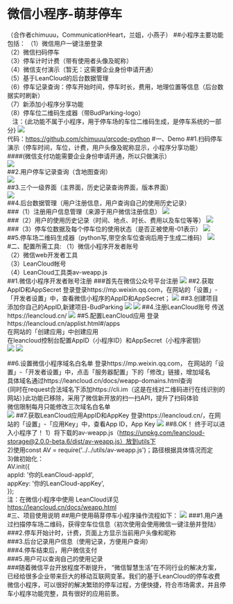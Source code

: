 # 微信小程序-萌芽停车
（合作者chimuuu，CommunicationHeart，兰姐，小燕子）
##小程序主要功能包括：
（1）微信用户一键注册登录	<br>
（2）微信扫码停车<br>
（3）停车计时计费（带有使用者头像及昵称）<br>
（4）微信支付演示（暂无：这需要企业身份申请开通）<br>
（5）基于LeanCloud的后台数据管理<br>
（6）停车记录查询：停车开始时间，停车时长，费用，地理位置等信息（后台数据实时刷新）<br>
（7）新添加小程序分享功能<br>
（8）停车位二维码生成器（带BudParking-logo）<br>
    注：{此功能不属于小程序，用于停车场的车位二维码生成，是停车系统的一部分}
![](https://github.com/chimuuu/Images/blob/master/qrcode.png)<br>
代码：https://github.com/chimuuu/qrcode-python
#一、Demo
##1.扫码停车演示（停车时间，车位，计费，用户头像及昵称显示，小程序分享功能）<br>
####(微信支付功能需要企业身份申请开通，所以只做演示）<br>
![](https://github.com/chimuuu/Images/blob/master/button2.gif)<br>
##2.用户停车记录查询（含地图查询）<br>
![](https://github.com/chimuuu/Images/blob/master/record.gif)<br>
##3.三个一级界面（主界面，历史记录查询界面，版本界面）<br>
![](https://github.com/chimuuu/Images/blob/master/about_all.gif)<br>
##4.后台数据管理（用户注册信息，用户查询自己的使用历史记录）<br>
###（1）注册用户信息管理（来源于用户微信注册信息）
![](https://github.com/chimuuu/Images/blob/master/user.png)<br>
###（2）用户的使用历史记录（时间、地点、时长、费用以及车位等等）
![](https://github.com/chimuuu/Images/blob/master/houtai.png)<br>
###（3）停车位数据及每个停车位的使用状态（是否正被使用-01表示）
![](https://github.com/chimuuu/Images/blob/master/Parking_space.png)<br>
##5.停车场二维码生成器（python写,带空余车位查询后用于生成二维码）
![](https://github.com/chimuuu/Images/blob/master/qrcode_producer.png)<br>
#二、配置所需工具:
（1）微信小程序开发者账号<br>
（2）微信web开发者工具<br>
（3）LeanCloud帐号<br>
（4）LeanCloud工具类av-weapp.js<br>
##1.微信小程序开发者账号注册
###首先在微信公众号平台注册
![](https://github.com/chimuuu/Images/blob/master/1.png)
##2.获取AppID和AppSecret
登录登录https://mp.weixin.qq.com，在网站的「设置」-「开发者设置」中，查看微信小程序的AppID和AppSecret；
![](https://github.com/chimuuu/Images/blob/master/2.png)
##3.创建项目
添加你自己的AppID,新建项目-BudParking
![](https://github.com/chimuuu/Images/blob/master/3.png)
![](https://github.com/chimuuu/Images/blob/master/4.png)
##4.注册LeanCloud账号
传送https://leancloud.cn/
![](https://github.com/chimuuu/Images/blob/master/5.png)
##5.配置LeanCloud应用
登录https://leancloud.cn/applist.html#/apps<br>
在网站的「创建应用」中创建应用<br>
在leancloud控制台配置AppID（小程序ID）和AppSecret（小程序密钥）<br>
![](https://github.com/chimuuu/Images/blob/master/6.png)
![](https://github.com/chimuuu/Images/blob/master/7.png)

##6.设置微信小程序域名白名单
登录https://mp.weixin.qq.com，
在网站的「设置」-「开发者设置」中，点击「服务器配置」下的「修改」链接，增加域名<br>
具体域名通过https://leancloud.cn/docs/weapp-domains.html查询<br>
{同时在request合法域名下添加https://cli.im（这是在线对二维码进行在线识别的网站）}此功能已移除，采用了微信新开放的扫一扫API，提升了扫码体验<br>
微信限制每月只能修改三次域名白名单<br>
![](https://github.com/chimuuu/Images/blob/master/8.png)
##7.获取LeanCloud应用AppID和AppKey
登录https://leancloud.cn/，在网站的「设置」-「应用Key」中，查看App ID，App Key
![](https://github.com/chimuuu/Images/blob/master/9.png)
##8.OK！ 终于可以进入小程序了！
1）将下载的av-weapp.js（https://unpkg.com/leancloud-storage@2.0.0-beta.6/dist/av-weapp.js）放到utils下<br>
2)使用const AV = require('../../utils/av-weapp.js')；路径根据具体情况而定<br>
3)做初始化：<br>
    AV.init({<br>
    appId: '你的LeanCloud-appId',<br>
    appKey: '你的LeanCloud-appKey',<br>
    });<br>
注：在微信小程序中使用 LeanCloud详见 https://leancloud.cn/docs/weapp.html<br>
#三、项目使用说明
##用户使用萌芽停车小程序操作流程如下：
![](https://github.com/chimuuu/Images/blob/master/order1.png)
###1.用户通过扫描停车场二维码，获得空车位信息（初次使用会使用微信一键注册并登陆）<br>
###2.停车开始计时，计费，页面上方显示当前用户头像和昵称<br>
###3.后台记录用户信息（使用记录，方便用户查询）<br>
###4.停车结束后，用户微信支付<br>
###5.用户可以查询自己的使用记录<br>
###随着微信平台开放程度不断提升， “微信智慧生活”在不同行业的解决方案，已经给很多企业带来巨大的移动互联网变革。我们的基于LeanCloud的停车收费微信小程序，可以很好的解决繁琐的停车过程，方便快捷，符合市场需求，并且停车小程序功能完整，具有很好的应用前景。
